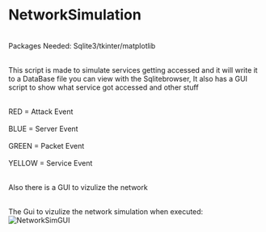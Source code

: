 # NetworkSimulation

</br>Packages Needed: Sqlite3/tkinter/matplotlib</br>

<br>This script is made to simulate services getting accessed and it will write it to a DataBase file you can view with the Sqlitebrowser, It also has a GUI script to show what service got accessed and other stuff</br>

<br>RED = Attack Event</br>
<br>BLUE = Server Event</br>
<br>GREEN = Packet Event</br>
<br>YELLOW = Service Event</br>

<br>Also there is a GUI to vizulize the network</br>

<br>The Gui to vizulize the network simulation when executed:</br>
![NetworkSimGUI](https://github.com/user-attachments/assets/06767f27-8307-41db-a5c3-26bf41691726)
